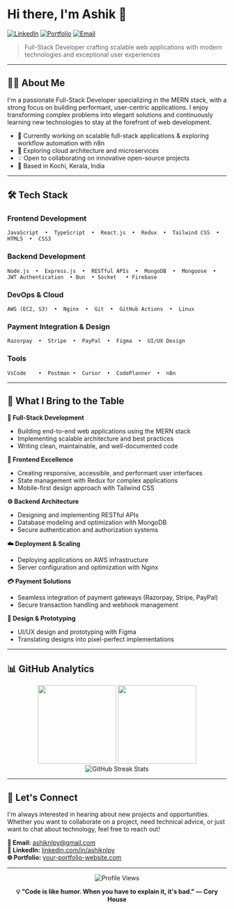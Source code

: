 # Hi there, I'm Ashik 👋

[![LinkedIn](https://img.shields.io/badge/LinkedIn-Connect-0077B5?style=for-the-badge&logo=linkedin)](https://www.linkedin.com/in/ashiknlpy/)
[![Portfolio](https://img.shields.io/badge/Portfolio-Visit-000000?style=for-the-badge&logo=vercel)](https://ashiq.is-a.dev)
[![Email](https://img.shields.io/badge/Email-Contact-EA4335?style=for-the-badge&logo=gmail&logoColor=white)](mailto:ashiknlpy@gmail.com)

> Full-Stack Developer crafting scalable web applications with modern technologies and exceptional user experiences

---

## 🧑‍💻 About Me

I'm a passionate Full-Stack Developer specializing in the MERN stack, with a strong focus on building performant, user-centric applications. I enjoy transforming complex problems into elegant solutions and continuously learning new technologies to stay at the forefront of web development.

- 🔭 Currently working on scalable full-stack applications & exploring workflow automation with n8n 
- 🌱 Exploring cloud architecture and microservices
- 💡 Open to collaborating on innovative open-source projects
- 📍 Based in Kochi, Kerala, India

---

## 🛠️ Tech Stack

### Frontend Development
```
JavaScript  •  TypeScript  •  React.js  •  Redux  •  Tailwind CSS  •  HTML5  •  CSS3
```

### Backend Development
```
Node.js  •  Express.js  •  RESTful APIs  •  MongoDB  •  Mongoose  •  JWT Authentication  • Bun  • Socket   • Firebase
```

### DevOps & Cloud
```
AWS (EC2, S3)  •  Nginx  •  Git  •  GitHub Actions  •  Linux
```

### Payment Integration & Design
```
Razorpay  •  Stripe  •  PayPal  •  Figma  •  UI/UX Design
```
### Tools
```
VsCode    •  Postman •  Cursor  •  CodePlanner  •  n8n
```
---

## 💼 What I Bring to the Table

**🎯 Full-Stack Development**
- Building end-to-end web applications using the MERN stack
- Implementing scalable architecture and best practices
- Writing clean, maintainable, and well-documented code

**🎨 Frontend Excellence**
- Creating responsive, accessible, and performant user interfaces
- State management with Redux for complex applications
- Mobile-first design approach with Tailwind CSS

**⚙️ Backend Architecture**
- Designing and implementing RESTful APIs
- Database modeling and optimization with MongoDB
- Secure authentication and authorization systems

**☁️ Deployment & Scaling**
- Deploying applications on AWS infrastructure
- Server configuration and optimization with Nginx 

**💳 Payment Solutions**
- Seamless integration of payment gateways (Razorpay, Stripe, PayPal)
- Secure transaction handling and webhook management

**🎨 Design & Prototyping**
- UI/UX design and prototyping with Figma
- Translating designs into pixel-perfect implementations

---

## 📊 GitHub Analytics

<div align="center">
  <img height="180em" src="https://github-readme-stats.vercel.app/api?username=Ashiksyedmuhammad&show_icons=true&theme=tokyonight&include_all_commits=true&count_private=true&hide_border=true"/>
  <img height="180em" src="https://github-readme-stats.vercel.app/api/top-langs/?username=Ashiksyedmuhammad&layout=compact&langs_count=8&theme=tokyonight&hide_border=true"/>
</div>

<div align="center">
  <img src="https://github-readme-streak-stats.herokuapp.com/?user=Ashiksyedmuhammad&theme=tokyonight&hide_border=true" alt="GitHub Streak Stats"/>
</div>

---

## 🤝 Let's Connect

I'm always interested in hearing about new projects and opportunities. Whether you want to collaborate on a project, need technical advice, or just want to chat about technology, feel free to reach out!

**📧 Email:** [ashiknlpy@gmail.com](mailto:ashiknlpy@gmail.com)  
**💼 LinkedIn:** [linkedin.com/in/ashiknlpy](https://www.linkedin.com/in/ashiknlpy/)  
**🌐 Portfolio:** [your-portfolio-website.com](https://ashiq.is-a.dev)

---

<div align="center">
  <img src="https://komarev.com/ghpvc/?username=Ashiksyedmuhammad&color=blueviolet&style=flat-square&label=Profile+Views" alt="Profile Views"/>
</div>

<div align="center">
  
  **💡 "Code is like humor. When you have to explain it, it's bad." — Cory House**
  
</div>
